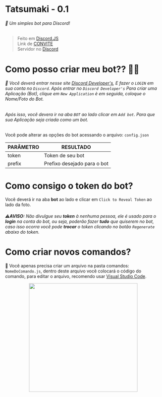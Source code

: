 
# Tatsumaki - 0.1

###### 💁‍ Um simples bot para Discord!
> Feito em [Discord.JS](https://discord.js.org/#/docs)                                                                            
> Link de [CONVITE](https://discordapp.com/api/oauth2/authorize?client_id=677935017153921076&permissions=8&scope=bot)                                                                            
> Servidor no [Discord](https://discord.gg/ET6vxew)                                                                        


# Como posso criar meu bot?? 🤔🤔

###### 💁‍ Você deverá entrar nesse site [Discord Developer's](https://discordapp.com/developers/applications/), E fazer o `LOGIN` em sua conta no `Discord`. Após entrar no `Discord Developer's` Para criar uma Aplicação (Bot), clique em `New Application` è em seguida, coloque o Nome/Foto do Bot. <h6> Após isso, você devera ir na aba `BOT` ao lado clicar em `Add bot`. Para que sua Aplicação seja criada como um bot.
  
  
Você pode alterar as opções do bot acessando o arquivo: `config.json`
  
   PARÂMETRO | RESULTADO
------------ | -------------
token | Token de seu bot
prefix | Prefixo desejado para o bot

# Como consigo o token do bot?

Você deverá ir na aba **bot** ao lado e clicar em `Click to Reveal Token` ao lado da foto.<h6>⚠**AVISO:** Não divulgue seu **token** à nenhuma pessoa, ele é usado para o **login** na conta do bot, ou seja, poderão fazer **tudo** que quiserem no bot, caso isso ocorra você pode **trocar** o token clicando no botão `Regenerate` abaixo do token.


# Como criar novos comandos?

👾 Você apenas precisa criar um arquivo na pasta comandos: `NomeDoComando.js`, dentro deste arquivo você colocará o código do comando, para editar o arquivo, recomendo usar [Visual Studio Code](https://code.visualstudio.com/).

<p align="center">
  <img src="https://i.imgur.com/JHQ5Q45.jpg" width="350"/>
</p>

